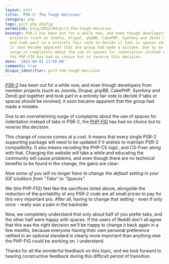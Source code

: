 ```yaml
---
layout: post
title: 'PSR-2: The Tough Decision'
category: php
tags: psr2 php phpfig
permalink: blog/2013/04/psr2-the-tough-decision
excerpt: PSR-2 has been out for a while now, and even though developers from member
  projects (such as Joomla, Drupal, phpBB, CakePHP, Symfony and Zend) got together
  and took part in a entirely fair vote to decide if tabs or spaces should be involved,
  it soon became apparent that the group had made a mistake. Due to an overwhelming
  surge of complaints about the use of spaces for indentation instead of tabs in PSR-2,
  the PHP-FIG has had no choice but to reverse this decision. 
date: '2013-04-01 11:45:00'
comments: true
disqus_identifier: psr2-the-tough-decision
---
```


[PSR-2](https://github.com/php-fig/fig-standards/blob/master/accepted/PSR-2-coding-style-guide.md) has been out for a while now, and even though developers from member projects (such as Joomla, Drupal, phpBB, CakePHP, Symfony and Zend) got together and took part in a entirely fair vote to decide if tabs or spaces should be involved, it soon became apparent that the group had made a mistake.

Due to an overwhelming surge of complaints about the use of spaces for indentation instead of tabs in PSR-2, the [PHP-FIG](http://www.php-fig.org) has had no choice but to reverse this decision. 

This change of course comes at a cost. It means that every single PSR-2 supporting package will need to be updated if it wishes to maintain PSR-2 compatibility. It also means recoding the PHP-CS logic, and CS-Fixer along with that. Changing the website will take a while and educating the community will cause problems, and even though there are no technical benefits to be found in the change, the gains are clear:

_Now some of you will no longer have to change the default setting in your IDE's/editors from "Tabs" to "Spaces"._

We (the PHP-FIG) feel like the sacrifices listed above, alongside the reduction of the portability of any PSR-2 code are all small prices to pay for this very important pro. After all, having to change that setting - even if only once - really was a pain in the backside.

Now, we completely understand that only about half of you prefer tabs, and the other half were happy with spaces. If the users of Reddit don't all agree that this was the right decision we'll be happy to change it back again in a few months, because everyone having their own personal preference ratified in an optional standard is clearly more important than anything else the PHP-FIG could be working on. I understand.

Thanks for all the wonderful feedback on this topic, and we look forward to hearing constructive feedback during this difficult period of transition.
